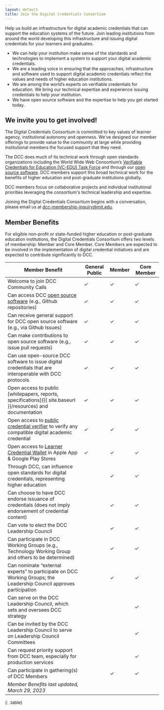 ```yaml
---
layout: default
title: Join the Digital Credentials Consortium
---
```


Help us build an infrastructure for digital academic credentials that can support the education systems of the future. Join leading institutions from around the world developing this infrastructure and issuing digital credentials for your learners and graduates. 

* We can help your institution make sense of the standards and technologies to implement a system to support your digital academic credentials.
* We are a leading voice in ensuring that the approaches, infrastructure and software used to support digital academic credentials reflect the values and needs of higher education institutions.
* We are among the world’s experts on verifiable credentials for education. We bring our technical expertise and experience issuing credentials to help your institution.
* We have open source software and the expertise to help you get started today.

## We invite you to get involved!

The Digital Credentials Consortium is committed to key values of learner agency, institutional autonomy and openness. We’ve designed our member offerings to provide value to the community at large while providing institutional members the focused support that they need.

The DCC does much of its technical work through open standards organizations including the World Wide Web Consortium’s [Verifiable Credentials for Education (VC-EDU) Task Force](https://w3c-ccg.github.io/vc-ed/) and through our [open source software](https://github.com/digitalcredentials). DCC members support this broad technical work for the benefits of higher education and post-graduate institutions globally. 

DCC members focus on collaborative projects and individual institutional priorities leveraging the consortium's technical leadership and expertise.

Joining the Digital Credentials Consortium begins with a conversation, please email us at <a href="mailto:dcc-membership-inquiry@mit.edu">dcc-membership-inquiry@mit.edu</a>.

## Member Benefits

For eligible non-profit or state-funded higher education or post-graduate education institutions, the Digital Credentials Consortium offers two levels of membership: Member and Core Member. Core Members are expected to be involved in the implementation of digital credential initiatives and are expected to contribute significantly to DCC.

| Member Benefit | General Public | Member | Core Member |
|-------|--------|---------|----|
| Welcome to join DCC Community Calls | ✓ | ✓ | ✓ |
| Can access DCC [open source software](https://github.com/digitalcredentials) (e.g., Github repositories) | ✓ | ✓ | ✓ |
| Can receive general support for DCC open source software (e.g., via Github Issues) | ✓ | ✓ | ✓ |
| Can make contributions to open source software (e.g., issue pull requests) | ✓ | ✓ | ✓ |
| Can use open-source DCC software to issue digital credentials that are interoperable with DCC protocols | ✓ | ✓ | ✓ |
| Open access to public [whitepapers, reports, specifications]({{ site.baseurl }}/resources) and documentation | ✓ | ✓ | ✓ |
| Open access to [public credential verifier](http://verifierplus.org/) to verify any compatible digital academic credential | ✓ | ✓ | ✓ |
| Open access to [Learner Credential Wallet](https://lcw.app/) in Apple App & Google Play Stores | ✓ | ✓ | ✓ |
| Through DCC, can influence open standards for digital credentials, representing higher education |  | ✓ | ✓ |
| Can choose to have DCC endorse issuance of credentials (does not imply endorsement of credential content) |  | ✓ | ✓ |
| Can vote to elect the DCC Leadership Council |  | ✓ | ✓ |
| Can participate in DCC Working Groups (e.g., Technology Working Group and others to be determined) |  | ✓ | ✓ |
| Can nominate “external experts” to participate on DCC Working Groups; the Leadership Council approves participation |  | ✓ | ✓ |
| Can serve on the DCC Leadership Council, which sets and oversees DCC strategy |  |  | ✓ |
| Can be invited by the DCC Leadership Council to serve on Leadership Council Committees |  |  | ✓ |
| Can request priority support from DCC team, especially for production services |  |  | ✓ |
| Can participate in gathering(s) of DCC Members |  | ✓ | ✓ |
|_Member Benefits last updated, March 29, 2023_|
{: .table}

